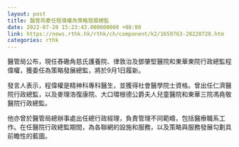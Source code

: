 ```yaml
---
layout: post
title: 醫管局委任程偉權為策略發展總監
date: 2022-07-28 15:23:43.000000000 +08:00
link: https://news.rthk.hk/rthk/ch/component/k2/1659763-20220728.htm
categories: rthk
---
```


醫管局公布，現任舂磡角慈氏護養院、律敦治及鄧肇堅醫院和東華東院行政總監程偉權，獲委任為策略發展總監，將於9月1日履新。
 
發言人表示，程偉權是精神科專科醫生，並獲得社會醫學院士資格。曾出任仁濟醫院行政總監，以及麥理浩復康院、大口環根德公爵夫人兒童醫院和東華三院馮堯敬醫院行政總監。

他亦曾於醫管局總辦事處出任總行政經理，負責管理不同範疇，包括醫療職系工作。在任醫院行政總監期間，為各聯網的設施和服務，以及策略與服務發展勾劃具前瞻性的藍圖。
